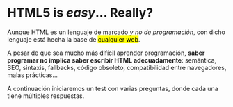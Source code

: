 # HTML5 is *easy*... Really?

Aunque HTML es un lenguaje de marcado *y no de programación*, con dicho lenguaje está hecha la base de <mark>cualquier web</mark>.

A pesar de que sea mucho más difícil aprender programación, **saber programar no implica saber escribir HTML adecuadamente**: semántica, SEO, sintaxis, fallbacks, código obsoleto, compatibilidad entre navegadores, malas prácticas...

A continuación iniciaremos un test con varias preguntas, donde cada una tiene múltiples respuestas.
